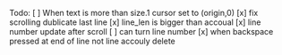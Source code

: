 Todo:
[ ] When text is more than size.1 cursor set to (origin,0)
[x] fix scrolling dublicate last line
[x] line_len is bigger than accoual
[x] line number update after scroll
[ ] can turn line number
[x] when backspace pressed at end of line not line accouly delete 